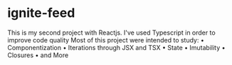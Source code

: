 # ignite-feed
This is my second project with Reactjs.
I've used Typescript in order to improve code quality
Most of this project were intended to study:
• Componentization
• Iterations through JSX and TSX
• State
• Imutability
• Closures
• and More
